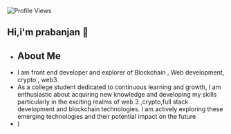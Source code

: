 ![Profile Views](https://komarev.com/ghpvc/?username=bajrang0704&color=blue)

## Hi,i'm prabanjan 👋
- ## About Me
- I am front end developer and explorer of Blockchain , Web development, crypto , web3.
- As a college student dedicated to continuous learning and growth, I am enthusiastic about acquiring new knowledge and developing my skills particularly in the exciting realms of web 3 ,crypto,full stack 
  development and blockchain technologies. I am actively exploring these emerging technologies and their potential impact on the future
- )
  

<!--
**bajrang0704/bajrang0704** is a ✨ _special_ ✨ repository because its `README.md` (this file) appears on your GitHub profile.

Here are some ideas to get you started:

- 🔭 I’m currently working on ...
- 🌱 I’m currently learning ...
- 👯 I’m looking to collaborate on ...
- 🤔 I’m looking for help with ...
- 💬 Ask me about ...
- 📫 How to reach me: ...
- 😄 Pronouns: ...
- ⚡ Fun fact: ...
-->
